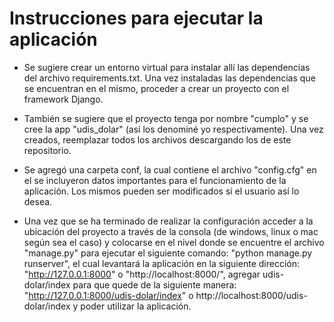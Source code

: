 # Instrucciones para ejecutar la aplicación

- Se sugiere crear un entorno virtual para instalar allí las dependencias del archivo requirements.txt. Una vez instaladas las dependencias que se encuentran en el mismo, proceder a crear un proyecto con el framework Django.

- También se sugiere que el proyecto tenga por nombre "cumplo" y se cree la app "udis_dolar" (así los denominé yo respectivamente). Una vez creados, reemplazar todos los archivos descargando los de este repositorio.

- Se agregó una carpeta conf, la cual contiene el archivo "config.cfg" en el se incluyeron datos importantes para el funcionamiento de la aplicación. Los mismos pueden ser modificados si el usuario así lo desea.

- Una vez que se ha terminado de realizar la configuración acceder a la ubicación del proyecto a través de la consola (de windows, linux o mac según sea el caso) y colocarse en el nivel donde se encuentre el archivo "manage.py" para ejecutar el siguiente comando: "python manage.py runserver", el cual levantará la aplicación en la siguiente dirección: "http://127.0.0.1:8000" o "http://localhost:8000/", agregar udis-dolar/index para que quede de la siguiente manera: "http://127.0.0.1:8000/udis-dolar/index" o http://localhost:8000/udis-dolar/index y poder utilizar la aplicación.
